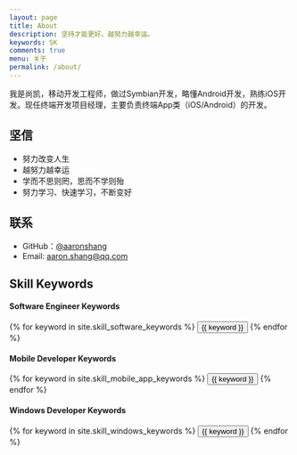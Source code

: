 ```yaml
---
layout: page
title: About
description: 坚持才能更好。越努力越幸运。
keywords: SK
comments: true
menu: 关于
permalink: /about/
---
```


我是尚凯，移动开发工程师，做过Symbian开发，略懂Android开发，熟练iOS开发。现任终端开发项目经理，主要负责终端App类（iOS/Android）的开发。

## 坚信

* 努力改变人生
* 越努力越幸运
* 学而不思则罔，思而不学则殆
* 努力学习、快速学习，不断变好

## 联系

* GitHub：[@aaronshang](http://www.douban.com/people/freedim)
* Email: aaron.shang@qq.com

## Skill Keywords

#### Software Engineer Keywords
<div class="btn-inline">
    {% for keyword in site.skill_software_keywords %}
    <button class="btn btn-outline" type="button">{{ keyword }}</button>
    {% endfor %}
</div>

#### Mobile Developer Keywords
<div class="btn-inline">
    {% for keyword in site.skill_mobile_app_keywords %}
    <button class="btn btn-outline" type="button">{{ keyword }}</button>
    {% endfor %}
</div>

#### Windows Developer Keywords
<div class="btn-inline">
    {% for keyword in site.skill_windows_keywords %}
    <button class="btn btn-outline" type="button">{{ keyword }}</button>
    {% endfor %}
</div>
